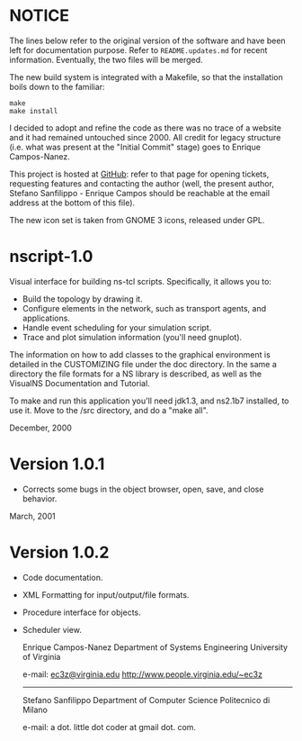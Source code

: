 NOTICE
======

The lines below refer to the original version of the software and have been
left for documentation purpose. Refer to `README.updates.md` for recent
information. Eventually, the two files will be merged.

The new build system is integrated with a Makefile, so that the installation
boils down to the familiar:

    make
    make install

I decided to adopt and refine the code as there was no trace of a website
and it had remained untouched since 2000. All credit for legacy structure
(i.e. what was present at the "Initial Commit" stage) goes to
Enrique Campos-Nanez.

This project is hosted at [GitHub](https://github.com/esseks/nscript): refer
to that page for opening tickets, requesting features and contacting
the author (well, the present author, Stefano Sanfilippo - Enrique Campos
should be reachable at the email address at the bottom of this file).

The new icon set is taken from GNOME 3 icons, released under GPL.


nscript-1.0
===========

Visual interface for building ns-tcl scripts. Specifically, it allows you to:

* Build the topology by drawing it.
* Configure elements in the network, such as transport 
  agents, and applications.
* Handle event scheduling for your simulation script.
* Trace and plot simulation information (you'll need gnuplot).

The information on how to add classes to the graphical environment is
detailed in the CUSTOMIZING file under the doc directory. In the same a
directory the file formats for a NS library is described, as well as
the VisualNS Documentation and Tutorial.

To make and run this application you'll need jdk1.3, and ns2.1b7 installed,
to use it. Move to the /src directory, and do a "make all".

December, 2000

Version 1.0.1
=============

* Corrects some bugs in the object browser, open, save, and close behavior.

March, 2001

Version 1.0.2
=============

* Code documentation.
* XML Formatting for input/output/file formats.
* Procedure interface for objects.
* Scheduler view.


    Enrique Campos-Nanez
    Department of Systems Engineering
    University of Virginia

    e-mail: <ec3z@virginia.edu>
    http://www.people.virginia.edu/~ec3z

    ------------------------------------

    Stefano Sanfilippo
    Department of Computer Science
    Politecnico di Milano

    e-mail: a dot. little dot coder at gmail dot. com.

